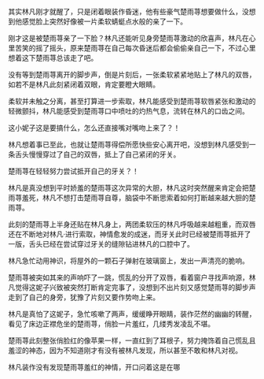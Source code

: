 其实林凡刚才就醒了，只是闭着眼装作昏迷，他有些豪气楚雨荨想要做什么，没想到他感觉脸上突然好像被一片柔软蜻蜓点水般的亲了一下。

刚才这是被楚雨荨亲了一下脸？林凡还能听见身旁楚雨荨激动的欣喜声，林凡在心里苦笑的摇了摇头，原来楚雨荨在自己每次昏迷后都会偷偷亲自己一下，不过心里想着这下楚雨荨总该走了吧。

没有等到楚雨荨离开的脚步声，倒是片刻后，一张柔软紧紧地贴上了林凡的双唇，如若不是林凡此刻紧闭着双眼，肯定要瞪大眼睛。

柔软并未触之分离，甚至打算进一步索取，林凡能感受到楚雨荨软唇紧张和激动的轻微颤抖，林凡能感受到楚雨荨口中喷吐的灼热气息，流转在林凡的口齿之间。

这小妮子这是要搞什么，怎么还直接嘴对嘴吻上来了？！

林凡想着事已至此，也就让楚雨荨得偿所愿快些安心离开吧，没想到林凡感受到一条舌头慢慢穿过了自己的双唇，抵上了自己紧闭的牙关。

楚雨荨在轻轻努力尝试抵开自己的牙关？！

林凡是真没想到平时娇羞的楚雨荨这次异常的大胆，林凡这时突然醒来肯定会把楚雨荨羞死，林凡不想打击楚雨荨自尊，脑袋中不断思索着如何打断越来越大胆的楚雨荨。

此刻的楚雨荨上半身还贴在林凡身上，两团柔软压的林凡呼吸越来越粗重，而双唇还在不断地对林凡·进行索取，神情愈发的成迷，而牙关此时已经被楚雨荨抵开了一版，舌头已经在尝试穿过牙关的缝隙钻进林凡的口腔中了。

林凡急忙动用神识，将屋外的一颗石子弹射在玻璃窗上，发出一声清亮的脆响。

楚雨荨被突如其来的声响吓了一跳，慌乱的分开了双唇，看着窗户寻找声响源，林凡觉得这妮子兴致被突然打断肯定完事了，没想到不出片刻又感觉楚雨荨的脚步声走到了自己的身旁，犹豫了片刻又要作势吻上来。

林凡是真怕了这妮子，急忙咳嗽了两声，缓缓睁开眼睛，装作茫然的幽幽的转醒，看见了床边正襟危坐的楚雨荨，俏脸一片羞红，几缕秀发凌乱不堪。

楚雨荨此刻整张俏脸红的像苹果一样，一直红到了耳根子，努力掩饰着自己慌乱且羞涩的神态，因为不知道刚才有没有被林凡发现，所以甚至不敢和林凡对视。

林凡装作没有发现楚雨荨羞红的神情，开口问着这是在哪
